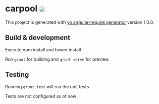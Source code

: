 # carpool <img src = "https://travis-ci.org/yogiswar1987/carpoolapp.svg?branch=master"/>
This project is generated with [yo angular-require generator](https://github.com/aaronallport/generator-angular-require)
version 1.0.0.

## Build & development

Execute npm install and bower install
 
Run `grunt` for building and `grunt serve` for preview.

## Testing

Running `grunt test` will run the unit tests.

Tests are not configured as of now
